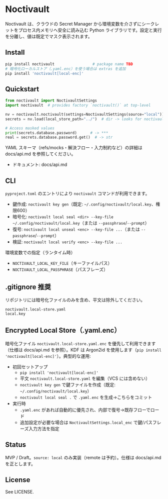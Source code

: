 # Noctivault

Noctivault は、クラウドの Secret Manager から環境変数を介さずにシークレットをプロセス内メモリへ安全に読み込む Python ライブラリです。設定と実行を分離し、値は既定でマスク表示されます。

## Install

```bash
pip install noctivault                 # package name TBD
# 暗号化ローカルストア（.yaml.enc）を使う場合は extras を追加
pip install 'noctivault[local-enc]'
```

## Quickstart

```python
from noctivault import NoctivaultSettings
import noctivault  # provides factory `noctivault()` at top-level

nv = noctivault.noctivault(settings=NoctivaultSettings(source="local"))
secrets = nv.load(local_store_path="../")  # dir -> looks for noctivault.local-store.yaml

# Access masked values
print(secrets.database.password)      # -> ***
real = secrets.database.password.get()  # -> str
```

YAML スキーマ（refs/mocks・解決フロー・入力制約など）の詳細は docs/api.md を参照してください。

- ドキュメント: docs/api.md

## CLI

`pyproject.toml` のエントリにより `noctivault` コマンドが利用できます。

- 鍵作成: `noctivault key gen`（既定: `~/.config/noctivault/local.key`、権限600）
- 暗号化: `noctivault local seal <dir> --key-file ~/.config/noctivault/local.key`（または `--passphrase`/`--prompt`）
- 復号: `noctivault local unseal <enc> --key-file ...`（または `--passphrase`/`--prompt`）
- 検証: `noctivault local verify <enc> --key-file ...`

環境変数での指定（ランタイム時）

- `NOCTIVAULT_LOCAL_KEY_FILE`（キーファイルパス）
- `NOCTIVAULT_LOCAL_PASSPHRASE`（パスフレーズ）

## .gitignore 推奨

リポジトリには暗号化ファイルのみを含め、平文は除外してください。

```
noctivault.local-store.yaml
local.key
```

## Encrypted Local Store（.yaml.enc）

暗号化ファイル `noctivault.local-store.yaml.enc` を優先して利用できます（仕様は docs/api.md を参照）。KDF は Argon2id を使用します（`pip install 'noctivault[local-enc]'`）。典型的な運用:

- 初回セットアップ
  - `pip install 'noctivault[local-enc]'`
  - 平文 `noctivault.local-store.yaml` を編集（VCS には含めない）
  - `noctivault key gen` で鍵ファイルを作成（既定: `~/.config/noctivault/local.key`）
  - `noctivault local seal .` で `.yaml.enc` を生成→こちらをコミット
- 実行時
  - `.yaml.enc` があれば自動的に優先され、内部で復号→既存フローでロード
  - 追加設定が必要な場合は `NoctivaultSettings.local_enc` で鍵/パスフレーズ入力方法を指定

## Status

MVP / Draft。`source: local` のみ実装（remote は予約）。仕様は docs/api.md を正とします。

<!-- Dev helper commands intentionally omitted (no Makefile). -->

## License

See LICENSE.
